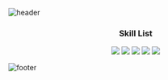 
![header](https://capsule-render.vercel.app/api?width=100%&height=300&fontAlignY=40&text=WoosungKim&animation=twinkling&fontSize=80&color=fbceb1&fontColor=f89b00)

<h3 align="center">Skill List</h3>
<p align="center">
  <a href="https://github.com/woosungkim0123/PythonStudy"><img src="https://img.shields.io/badge/Python-3766AB?style=flat-square&logo=Python&logoColor=white"/></a>
  <a href="https://github.com/woosungkim0123/tensorflow_study"><img src="https://img.shields.io/badge/TensorFlow-important?style=flat-square&logo=TensorFlow&logoColor=white"/></a> 
  <a href="https://github.com/woosungkim0123/javascript_study"><img src="https://img.shields.io/badge/Javascript-yellow?style=flat-square&logo=Javascript&logoColor=white"/></a> 
  <a href="https://github.com/woosungkim0123/React-Project"><img src="https://img.shields.io/badge/React-ff69b4?style=flat-square&logo=React&logoColor=white"/></a> 
  <a href="https://github.com/woosungkim0123/daegu-ai-school"><img src="https://img.shields.io/badge/Css-blue?style=flat-square&logo=CSS3&logoColor=white"/></a> 
</p>

![footer](https://capsule-render.vercel.app/api?type=wave&color=fbceb1&height=300&section=footer&fontSize=90)
